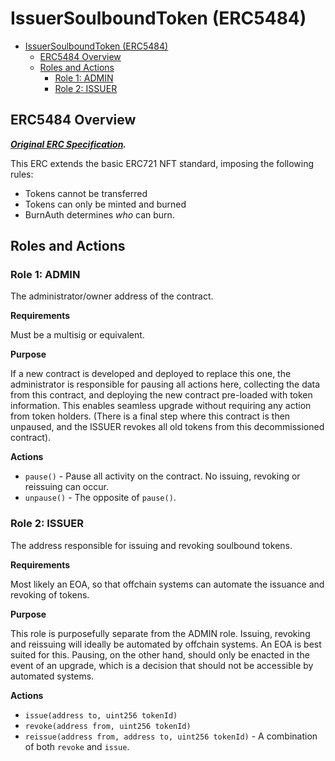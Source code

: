 # IssuerSoulboundToken (ERC5484)

- [IssuerSoulboundToken (ERC5484)](#issuersoulboundtoken-erc5484)
  - [ERC5484 Overview](#erc5484-overview)
  - [Roles and Actions](#roles-and-actions)
    - [Role 1: ADMIN](#role-1-admin)
    - [Role 2: ISSUER](#role-2-issuer)


## ERC5484 Overview
_**[Original ERC Specification](https://eips.ethereum.org/EIPS/eip-5484).**_

This ERC extends the basic ERC721 NFT standard, imposing the following rules:
* Tokens cannot be transferred
* Tokens can only be minted and burned
* BurnAuth determines _who_ can burn.

## Roles and Actions

### Role 1: ADMIN

The administrator/owner address of the contract.

**Requirements**

Must be a multisig or equivalent.

**Purpose**

If a new contract is developed and deployed to replace this one, the administrator is responsible for pausing all actions here, collecting the data from this contract, and deploying the new contract pre-loaded with token information. This enables seamless upgrade without requiring any action from token holders. (There is a final step where this contract is then unpaused, and the ISSUER revokes all old tokens from this decommissioned contract).

**Actions**

* `pause()` - Pause all activity on the contract. No issuing, revoking or reissuing can occur.
* `unpause()` - The opposite of `pause()`.

### Role 2: ISSUER

The address responsible for issuing and revoking soulbound tokens.

**Requirements**

Most likely an EOA, so that offchain systems can automate the issuance and revoking of tokens.

**Purpose**

This role is purposefully separate from the ADMIN role. Issuing, revoking and reissuing will ideally be automated by offchain systems. An EOA is best suited for this. Pausing, on the other hand, should only be enacted in the event of an upgrade, which is a decision that should not be accessible by automated systems.

**Actions**

* `issue(address to, uint256 tokenId)`
* `revoke(address from, uint256 tokenId)`
* `reissue(address from, address to, uint256 tokenId)` - A combination of both `revoke` and `issue`.